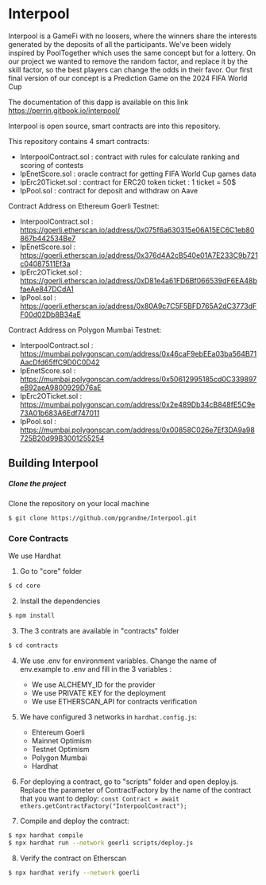 # Interpool
Interpool is a GameFi with no loosers, where the winners share the interests generated by the deposits of all the participants.
We've been widely inspired by PoolTogether which uses the same concept but for a lottery. On our project we wanted to remove the random factor, and replace it by the skill factor, so the best players can change the odds in their favor.
Our first final version of our concept is a Prediction Game on the 2024 FIFA World Cup

The documentation of this dapp is available on this link https://perrin.gitbook.io/interpool/

Interpool is open source, smart contracts are into this repository.

This repository contains 4 smart contracts:
   - InterpoolContract.sol : contract with rules for calculate ranking and scoring of contests
   - IpEnetScore.sol : oracle contract for getting FIFA World Cup games data 
   - IpErc20Ticket.sol : contract for ERC20 token ticket : 1 ticket = 50$
   - IpPool.sol : contract for deposit and withdraw on Aave

Contract Address on Ethereum Goerli Testnet:
   * InterpoolContract.sol : https://goerli.etherscan.io/address/0x075f6a630315e06A15EC6C1eb80867b442534Be7
   * IpEnetScore.sol : https://goerli.etherscan.io/address/0x376d4A2cB540e01A7E233C9b721c04087511Ef3a
   * IpErc2OTicket.sol : https://goerli.etherscan.io/address/0xD81e4a61FD6Bf066539dF6EA48bfaeAe847DCdA1
   * IpPool.sol : https://goerli.etherscan.io/address/0x80A9c7C5F5BFD765A2dC3773dFF00d02Db8B34aE

Contract Address on Polygon Mumbai Testnet:
   * InterpoolContract.sol : https://mumbai.polygonscan.com/address/0x46caF9ebEEa03ba564B71AacDfd65ffC9D0C0D42
   * IpEnetScore.sol : https://mumbai.polygonscan.com/address/0x50612995185cd0C339897eB92aeA9800929D76aE
   * IpErc2OTicket.sol : https://mumbai.polygonscan.com/address/0x2e489Db34cB848fE5C9e73A01b683A6Edf747011
   * IpPool.sol : https://mumbai.polygonscan.com/address/0x00858C026e7Ef3DA9a98725B20d99B3001255254

## Building Interpool
##### Clone the project
Clone the repository on your local machine
```bash
$ git clone https://github.com/pgrandne/Interpool.git
```

### Core Contracts ###
We use Hardhat

1. Go to "core" folder
```bash
$ cd core
```

2. Install the dependencies
```bash
$ npm install
```

3. The 3 contrats are available in "contracts" folder
```bash
$ cd contracts
```

4. We use .env for environment variables. Change the name of env.example to .env and fill in the 3 variables :
   - We use ALCHEMY_ID for the provider
   - We use PRIVATE KEY for the deployment
   - We use ETHERSCAN_API for contracts verification

5. We have configured 3 networks in `hardhat.config.js`:
   - Ehtereum Goerli
   - Mainnet Optimism
   - Testnet Optimism
   - Polygon Mumbai
   - Hardhat

6. For deploying a contract, go to "scripts" folder and open deploy.js. Replace the parameter of ContractFactory by the name of the contract that you want to deploy:
`const Contract = await ethers.getContractFactory("InterpoolContract");`

7. Compile and deploy the contract:
```bash
$ npx hardhat compile
$ npx hardhat run --network goerli scripts/deploy.js
```
8. Verify the contract on Etherscan
```bash
$ npx hardhat verify --network goerli
```